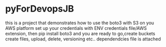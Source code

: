 # pyForDevopsJB

this is a project that demonstrates how to use the boto3 with S3 on you AWS platform
set up your credentials with ENV credentials file/AWS extension, then pip install boto3 and you are ready to go,create buckets create files, upload, delete, versioning etc..
dependendcies file is attached

